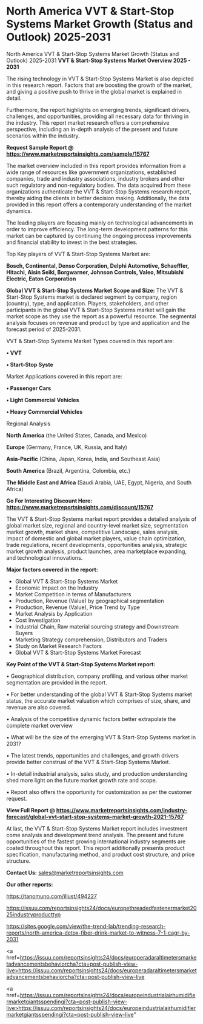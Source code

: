 # North America VVT & Start-Stop Systems Market Growth (Status and Outlook) 2025-2031
 North America VVT & Start-Stop Systems Market Growth (Status and Outlook) 2025-2031
<Strong> VVT & Start-Stop Systems Market Overview 2025 - 2031</strong>

The rising technology in VVT & Start-Stop Systems Market is also depicted in this research report. Factors that are boosting the growth of the market, and giving a positive push to thrive in the global market is explained in detail.

Furthermore, the report highlights on emerging trends, significant drivers, challenges, and opportunities, providing all necessary data for thriving in the industry. This report market research offers a comprehensive perspective, including an in-depth analysis of the present and future scenarios within the industry.

<strong>Request Sample Report @ <a href=https://www.marketreportsinsights.com/sample/15767>https://www.marketreportsinsights.com/sample/15767</a></strong>

The market overview included in this report provides information from a wide range of resources like government organizations, established companies, trade and industry associations, industry brokers and other such regulatory and non-regulatory bodies. The data acquired from these organizations authenticate the VVT & Start-Stop Systems research report, thereby aiding the clients in better decision making. Additionally, the data provided in this report offers a contemporary understanding of the market dynamics.

The leading players are focusing mainly on technological advancements in order to improve efficiency. The long-term development patterns for this market can be captured by continuing the ongoing process improvements and financial stability to invest in the best strategies.

Top Key players of VVT & Start-Stop Systems Market are:

<strong>Bosch, Continental, Denso Corporation, Delphi Automotive, Schaeffler, Hitachi, Aisin Seiki, Borgwarner, Johnson Controls, Valeo, Mitsubishi Electric, Eaton Corporation</strong>

<strong><b>Global VVT & Start-Stop Systems Market Scope and Size:</b></strong>
The VVT & Start-Stop Systems market is declared segment by company, region (country), type, and application. Players, stakeholders, and other participants in the global VVT & Start-Stop Systems market will gain the market scope as they use the report as a powerful resource. The segmental analysis focuses on revenue and product by type and application and the forecast period of 2025-2031.

VVT & Start-Stop Systems Market Types covered in this report are:

<strong>• VVT

• Start-Stop Syste</strong>

Market Applications covered in this report are:

<strong>• Passenger Cars

• Light Commercial Vehicles

• Heavy Commercial Vehicles</strong> 

Regional Analysis

<strong>North America</strong> (the United States, Canada, and Mexico)

<strong>Europe</strong> (Germany, France, UK, Russia, and Italy)

<strong>Asia-Pacific</strong> (China, Japan, Korea, India, and Southeast Asia)

<strong>South America</strong> (Brazil, Argentina, Colombia, etc.)

<strong>The Middle East and Africa</strong> (Saudi Arabia, UAE, Egypt, Nigeria, and South Africa)

<strong>Go For Interesting Discount Here: <a href=https://www.marketreportsinsights.com/discount/15767>https://www.marketreportsinsights.com/discount/15767</a></strong>

The VVT & Start-Stop Systems market report provides a detailed analysis of global market size, regional and country-level market size, segmentation market growth, market share, competitive Landscape, sales analysis, impact of domestic and global market players, value chain optimization, trade regulations, recent developments, opportunities analysis, strategic market growth analysis, product launches, area marketplace expanding, and technological innovations.

<strong><b>Major factors covered in the report:</b></strong>
<ul>
  <li>Global VVT & Start-Stop Systems Market </li>
  <li>Economic Impact on the Industry</li>
  <li>Market Competition in terms of Manufacturers</li>
  <li>Production, Revenue (Value) by geographical segmentation</li>
  <li>Production, Revenue (Value), Price Trend by Type</li>
  <li>Market Analysis by Application</li>
  <li>Cost Investigation</li>
  <li>Industrial Chain, Raw material sourcing strategy and Downstream Buyers</li>
  <li>Marketing Strategy comprehension, Distributors and Traders</li>
  <li>Study on Market Research Factors</li>
  <li>Global VVT & Start-Stop Systems Market Forecast</li>
</ul>

<strong><b>Key Point of the VVT & Start-Stop Systems Market report:</b></strong>

• Geographical distribution, company profiling, and various other market segmentation are provided in the report.

• For better understanding of the global VVT & Start-Stop Systems market status, the accurate market valuation which comprises of size, share, and revenue are also covered.

• Analysis of the competitive dynamic factors better extrapolate the complete market overview

• What will be the size of the emerging VVT & Start-Stop Systems market in 2031?

• The latest trends, opportunities and challenges, and growth drivers provide better construal of the VVT & Start-Stop Systems Market.

• In-detail industrial analysis, sales study, and production understanding shed more light on the future market growth rate and scope.

• Report also offers the opportunity for customization as per the customer request.

<strong><b>View Full Report @ <a href=https://www.marketreportsinsights.com/industry-forecast/global-vvt-start-stop-systems-market-growth-2021-15767>https://www.marketreportsinsights.com/industry-forecast/global-vvt-start-stop-systems-market-growth-2021-15767</a></b></strong>


At last, the VVT & Start-Stop Systems Market report includes investment come analysis and development trend analysis. The present and future opportunities of the fastest growing international industry segments are coated throughout this report. This report additionally presents product specification, manufacturing method, and product cost structure, and price structure.

<strong>Contact Us:</strong>
sales@marketreportsinsights.com

<strong>Our other reports:</strong>

<a href=https://tanomuno.com/illust/494227>https://tanomuno.com/illust/494227</a>

<a href=https://issuu.com/reportsinsights24/docs/europethreadedfastenermarket2025industryproducttyp>https://issuu.com/reportsinsights24/docs/europethreadedfastenermarket2025industryproducttyp</a>

<a href=https://sites.google.com/view/the-trend-lab/trending-research-reports/north-america-detox-fiber-drink-market-to-witness-7-1-cagr-by-2031>https://sites.google.com/view/the-trend-lab/trending-research-reports/north-america-detox-fiber-drink-market-to-witness-7-1-cagr-by-2031</a>

<a href=https://issuu.com/reportsinsights24/docs/europeradaraltimetersmarketadvancementsbehaviorcha?cta=post-publish-view-live>https://issuu.com/reportsinsights24/docs/europeradaraltimetersmarketadvancementsbehaviorcha?cta=post-publish-view-live</a>

<a href=https://issuu.com/reportsinsights24/docs/europeindustrialairhumidifiermarketgiantsspendingi?cta=post-publish-view-live>https://issuu.com/reportsinsights24/docs/europeindustrialairhumidifiermarketgiantsspendingi?cta=post-publish-view-live</a>"
